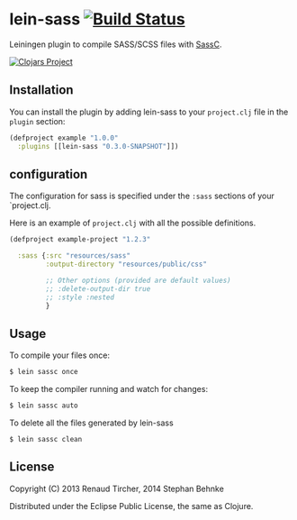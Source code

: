 # lein-sass [![Build Status](https://travis-ci.org/101loops/lein-sass.svg)](https://travis-ci.org/101loops/lein-sass)

Leiningen plugin to compile SASS/SCSS files with [SassC](https://github.com/sass/sassc).

[![Clojars Project](http://clojars.org/lein-sass/latest-version.svg)](http://clojars.org/lein-sass)


## Installation

You can install the plugin by adding lein-sass to your `project.clj` file in the `plugin` section:

```clj
(defproject example "1.0.0"
  :plugins [[lein-sass "0.3.0-SNAPSHOT"]])
```


## configuration

The configuration for sass is specified under the `:sass` sections of your `project.clj.

Here is an example of `project.clj` with all the possible definitions.

```clj
(defproject example-project "1.2.3"

  :sass {:src "resources/sass"
         :output-directory "resources/public/css"

         ;; Other options (provided are default values)
         ;; :delete-output-dir true
         ;; :style :nested
         }
```


## Usage

To compile your files once:

```sh
$ lein sassc once
```

To keep the compiler running and watch for changes:

```sh
$ lein sassc auto
```

To delete all the files generated by lein-sass

```
$ lein sassc clean
```


## License

Copyright (C) 2013 Renaud Tircher, 2014 Stephan Behnke

Distributed under the Eclipse Public License, the same as Clojure.
